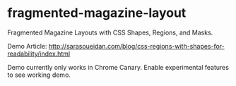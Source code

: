 fragmented-magazine-layout
==========================

Fragmented Magazine Layouts with CSS Shapes, Regions, and Masks.

Demo Article: http://sarasoueidan.com/blog/css-regions-with-shapes-for-readability/index.html

Demo currently only works in Chrome Canary. Enable experimental features to see working demo.
